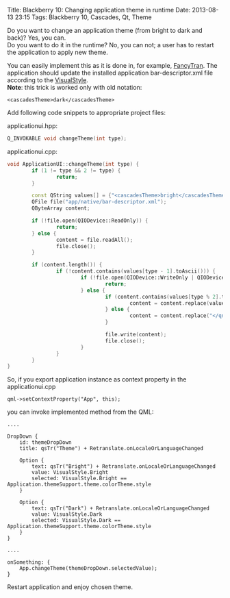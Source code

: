 Title: Blackberry 10: Changing application theme in runtime
Date: 2013-08-13 23:15
Tags: Blackberry 10, Cascades, Qt, Theme

Do you want to change an application theme (from bright to dark and back)? Yes, you can.</br>
Do you want to do it in the runtime? No, you can not; a user has to restart the application to apply new theme.

You can easily implement this as it is done in, for example, [FancyTran](http://appworld.blackberry.com/webstore/content/2817/).
The application should update the installed application bar-descriptor.xml file according to the [VisualStyle](http://developer.blackberry.com/cascades/reference/bb__cascades__visualstyle.html).</br>
__Note__: this trick is worked only with old notation: 
```
<cascadesTheme>dark</cascadesTheme>
```

Add following code snippets to appropriate project files:

applicationui.hpp:
```cpp
Q_INVOKABLE void changeTheme(int type);
```

applicationui.cpp:
```cpp
void ApplicationUI::changeTheme(int type) {
        if (1 != type && 2 != type) {
                return;
        }

        const QString values[] = {"<cascadesTheme>bright</cascadesTheme>", "<cascadesTheme>dark</cascadesTheme>"};
        QFile file("app/native/bar-descriptor.xml");
        QByteArray content;

        if (!file.open(QIODevice::ReadOnly)) {
                return;
        } else {
                content = file.readAll();
                file.close();
        }

        if (content.length()) {
                if (!content.contains(values[type - 1].toAscii())) {
                        if (!file.open(QIODevice::WriteOnly | QIODevice::Text)) {
                                return;
                        } else {
                                if (content.contains(values[type % 2].toAscii())) {
                                        content = content.replace(values[type % 2].toAscii(), values[type - 1].toAscii());
                                } else {
                                        content = content.replace("</qnx>", (values[type - 1] + "\n</qnx>").toAscii());
                                }

                                file.write(content);
                                file.close();
                        }
                }
        }
}
```

So, if you export application instance as context property in the applicationui.cpp
```
qml->setContextProperty("App", this);
```
you can invoke implemented method from the QML:
```
....

DropDown {
    id: themeDropDown
    title: qsTr("Theme") + Retranslate.onLocaleOrLanguageChanged

    Option {
        text: qsTr("Bright") + Retranslate.onLocaleOrLanguageChanged
        value: VisualStyle.Bright
        selected: VisualStyle.Bright == Application.themeSupport.theme.colorTheme.style
    }

    Option {
        text: qsTr("Dark") + Retranslate.onLocaleOrLanguageChanged
        value: VisualStyle.Dark
        selected: VisualStyle.Dark == Application.themeSupport.theme.colorTheme.style
    }
}

....

onSomething: {
    App.changeTheme(themeDropDown.selectedValue);
}
```

Restart application and enjoy chosen theme.